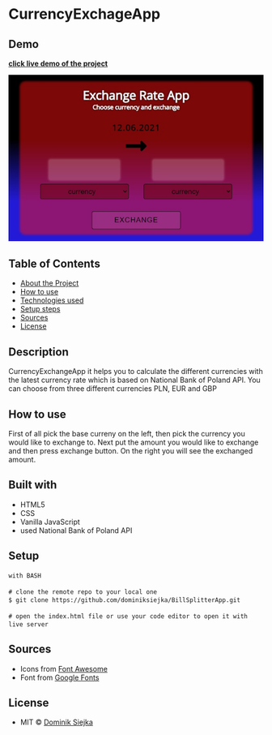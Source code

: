 # CurrencyExchageApp

## Demo

[**click live demo of the project**](https://dominiksiejka.github.io/BillSplitterApp)

![CurrencyExchangeApp preview](./assets/exchange.jpg)

## Table of Contents

- [About the Project](#description)
- [How to use](#how-to-use)
- [Technologies used](#built-with)
- [Setup steps](#setup)
- [Sources](#sources)
- [License](#license)

## Description

CurrencyExchangeApp it helps you to calculate the different currencies with the latest currency rate which is based on National Bank of Poland API. You can choose from three different currencies PLN, EUR and GBP

## How to use

First of all pick the base curreny on the left, then pick the currency you would like to exchange to. Next put the amount you would like to exchange and then press exchange button. On the right you will see the exchanged amount.

## Built with

- HTML5
- CSS
- Vanilla JavaScript
- used National Bank of Poland API

## Setup

```
with BASH

# clone the remote repo to your local one
$ git clone https://github.com/dominiksiejka/BillSplitterApp.git

# open the index.html file or use your code editor to open it with live server

```

## Sources

- Icons from [Font Awesome ](https://fontawesome.com)
- Font from [Google Fonts ](https://fonts.google.com/)

## License

- MIT © [Dominik Siejka ](https://github.com/dominiksiejka/BillSplitterApp)

